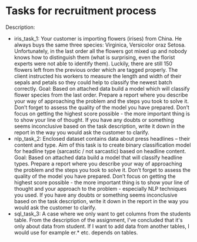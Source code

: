 # Tasks for recruitment process
Description:
- iris_task_1:
  Your customer is importing flowers (irises) from China. He always buys the same three species: Virginica, Versicolor oraz Setosa. Unfortunately, in the last order all the flowers got mixed up and nobody knows how to distinguish them (what is surprising, even the florist experts were not able to identify them). Luckily, there are still 150 flowers left from the previous order which are tagged properly. The client instructed his workers to measure the length and width of their sepals and petals so they could help to classify the newest batch correctly. Goal: Based on attached data build a model which will classify flower species from the last order. Prepare a report where you describe your way of approaching the problem and the steps you took to solve it. Don’t forget to assess the quality of the model you have prepared. Don’t focus on getting the highest score possible - the more important thing is to show your line of thought. If you have any doubts or something seems inconclusive based on the task description, write it down in the report in the way you would ask the customer to clarify. 
 - nlp_task_2:
 Enclosed dataset contains data about press headlines – their content and type. Aim of this task is to create binary classification model for headline type (sarcastic / not sarcastic) based on headline content. Goal: Based on attached data build a model that will classify headline types. Prepare a report where you describe your way of approaching the problem and the steps you took to solve it. Don’t forget to assess the quality of the model you have prepared. Don’t focus on getting the highest score possible - the more important thing is to show your line of thought and your approach to the problem - especially NLP techniques you used. If you have any doubts or something seems inconclusive based on the task description, write it down in the report in the way you would ask the customer to clarify.
 - sql_task_3:
A case where we only want to get columns from the students table. From the description of the assignment, I've concluded that it's only about data from student. If I want to add data from another tables, I would use for example er.* etc. depends on tables.
